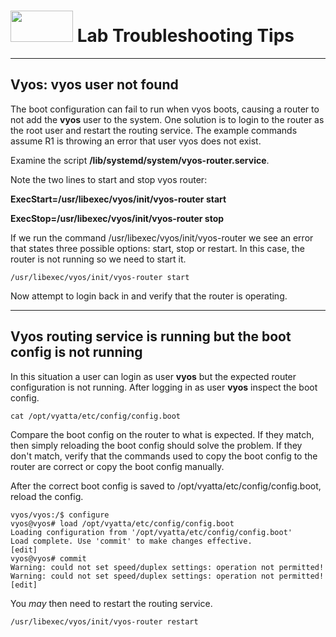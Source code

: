 # <img src="https://www.tamusa.edu/brandguide/jpeglogos/tamusa_final_logo_bw1.jpg" width="100" height="50"> Lab Troubleshooting Tips
---
## Vyos: vyos user not found
The boot configuration can fail to run when vyos boots, causing a router to not add the **vyos** user to the system. One solution is to login to the router as the root user and restart the routing service. The example commands assume R1 is throwing an error that user vyos does not exist.

Examine the script **/lib/systemd/system/vyos-router.service**. 

Note the two lines to start and stop vyos router:

  **ExecStart=/usr/libexec/vyos/init/vyos-router start**
  
  **ExecStop=/usr/libexec/vyos/init/vyos-router stop**
  
If we run the command /usr/libexec/vyos/init/vyos-router we see an error that states three possible options: start, stop or restart. In this case, the router is not running so we need to start it.

```
/usr/libexec/vyos/init/vyos-router start
```

Now attempt to login back in and verify that the router is operating.

---
## **Vyos routing service is running but the boot config is not running**
In this situation a user can login as user **vyos** but the expected router configuration is not running. After logging in as user **vyos** inspect the boot config.
```
cat /opt/vyatta/etc/config/config.boot
```
Compare the boot config on the router to what is expected. If they match, then simply reloading the boot config should solve the problem. If they don't match, verify that the commands used to copy the boot config to the router are correct or copy the boot config manually.

After the correct boot config is saved to /opt/vyatta/etc/config/config.boot, reload the config.

```
vyos/vyos:/$ configure
vyos@vyos# load /opt/vyatta/etc/config/config.boot
Loading configuration from '/opt/vyatta/etc/config/config.boot'
Load complete. Use 'commit' to make changes effective.
[edit]
vyos@vyos# commit
Warning: could not set speed/duplex settings: operation not permitted!
Warning: could not set speed/duplex settings: operation not permitted!
[edit]
```

You _may_ then need to restart the routing service.
```
/usr/libexec/vyos/init/vyos-router restart
```
